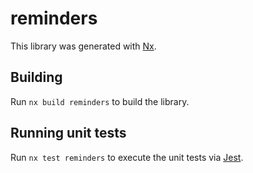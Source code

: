 # reminders

This library was generated with [Nx](https://nx.dev).

## Building

Run `nx build reminders` to build the library.

## Running unit tests

Run `nx test reminders` to execute the unit tests via [Jest](https://jestjs.io).
